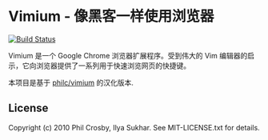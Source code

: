 Vimium - 像黑客一样使用浏览器
==========================

[![Build Status](https://secure.travis-ci.org/philc/vimium.png?branch=master)](https://travis-ci.org/philc/vimium)

Vimium 是一个 Google Chrome 浏览器扩展程序。受到伟大的 Vim 编辑器的启示，它向浏览器提供了一系列用于快速浏览网页的快捷键。

本项目是基于 [philc/vimium](https://github.com/philc/vimium) 的汉化版本.

License
-------
Copyright (c) 2010 Phil Crosby, Ilya Sukhar. See MIT-LICENSE.txt for details.
